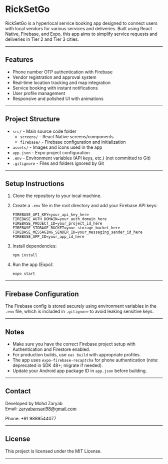 # RickSetGo

RickSetGo is a hyperlocal service booking app designed to connect users with local vendors for various services and deliveries. Built using React Native, Firebase, and Expo, this app aims to simplify service requests and deliveries in Tier 2 and Tier 3 cities.

---

## Features

- Phone number OTP authentication with Firebase
- Vendor registration and approval system
- Real-time location tracking and map integration
- Service booking with instant notifications
- User profile management
- Responsive and polished UI with animations

---

## Project Structure

- `src/` - Main source code folder
  - `screens/` - React Native screens/components
  - `firebase/` - Firebase configuration and initialization
- `assets/` - Images and icons used in the app
- `app.json` - Expo project configuration
- `.env` - Environment variables (API keys, etc.) (not committed to Git)
- `.gitignore` - Files and folders ignored by Git

---

## Setup Instructions

1. Clone the repository to your local machine.

2. Create a `.env` file in the root directory and add your Firebase API keys:

    ```
    FIREBASE_API_KEY=your_api_key_here
    FIREBASE_AUTH_DOMAIN=your_auth_domain_here
    FIREBASE_PROJECT_ID=your_project_id_here
    FIREBASE_STORAGE_BUCKET=your_storage_bucket_here
    FIREBASE_MESSAGING_SENDER_ID=your_messaging_sender_id_here
    FIREBASE_APP_ID=your_app_id_here
    ```

3. Install dependencies:

    ```
    npm install
    ```

4. Run the app (Expo):

    ```
    expo start
    ```

---

## Firebase Configuration

The Firebase config is stored securely using environment variables in the `.env` file, which is included in `.gitignore` to avoid leaking sensitive keys.

---

## Notes

- Make sure you have the correct Firebase project setup with Authentication and Firestore enabled.
- For production builds, use `eas build` with appropriate profiles.
- The app uses `expo-firebase-recaptcha` for phone authentication (note: deprecated in SDK 48+; migrate if needed).
- Update your Android app package ID in `app.json` before building.

---

## Contact

Developed by Mohd Zaryab  
Email: zaryabansari98@gmail.com

Phone: +91 9889544077  

---

## License

This project is licensed under the MIT License.

---

